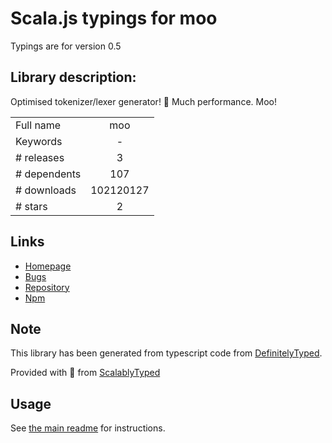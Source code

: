 
# Scala.js typings for moo

Typings are for version 0.5

## Library description:
Optimised tokenizer/lexer generator! 🐄 Much performance. Moo!

|                    |                 |
| ------------------ | :-------------: |
| Full name          | moo |
| Keywords           | - |
| # releases         | 3 |
| # dependents       | 107 |
| # downloads        | 102120127 |
| # stars            | 2 |

## Links
- [Homepage](https://github.com/tjvr/moo#readme)
- [Bugs](https://github.com/tjvr/moo/issues)
- [Repository](https://github.com/tjvr/moo)
- [Npm](https://www.npmjs.com/package/moo)
    


## Note
This library has been generated from typescript code from [DefinitelyTyped](https://definitelytyped.org).

Provided with :purple_heart: from [ScalablyTyped](https://github.com/oyvindberg/ScalablyTyped)

## Usage
See [the main readme](../../readme.md) for instructions.


